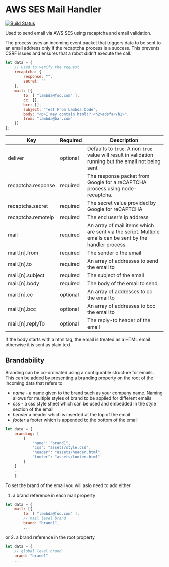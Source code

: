 # AWS SES Mail Handler

[![Build Status](https://circleci.com/gh/citypay/node-mail-handler.svg?&style=shield)](https://circleci.com/gh/citypay/node-mail-handler)

Used to send email via AWS SES using recaptcha and email validation.

The process uses an incoming event packet that triggers data to be sent to an email
address only if the recaptcha process is a success. This prevents CSRF issues and
ensures that a robot didn't execute the call.
 
```javascript
let data = {
    // used to verify the request
    recaptcha: {
        response: "",
        secret: ""
    },
    mail: [{
        to: [ "lambda@foo.com" ],
        cc: [],
        bcc: [],
        subject: "Test From Lambda Code",
        body: "<p>I may contain html!? <h2>adsfa</h2>",
        from: "lambda@bar.com"
    }]
};
```

| Key | Required | Description |
|-----|---|-------------|
| deliver | optional | Defaults to `true`. A non `true` value will result in validation running but the email not being sent |
| recaptcha.response | required | The response packet from Google for a reCAPTCHA process using node-recaptcha. |
| recaptcha.secret   | required | The secret value provided by Google for reCAPTCHA |
| recaptcha.remoteip | required | The end user's ip address |
| mail               | required | An array of mail items which are sent via the script. Multiple emails can be sent by the handler process. |
| mail.[n].from      | required | The sender o the email |
| mail.[n].to        | required | An array of addresses to send the email to |
| mail.[n].subject   | required | The subject of the email |
| mail.[n].body      | required | The body of the email to send. |
| mail.[n].cc        | optional | An array of addresses to cc the email to |
| mail.[n].bcc       | optional | An array of addresses to bcc the email to |
| mail.[n].replyTo   | optional | The reply-to header of the email |


If the body starts with a html tag, the email is treated as a HTML email otherwise 
it is sent as plain text. 

## Brandability

Branding can be co-ordinated using a configurable structure for emails. This can be added by
presenting a branding property on the root of the incoming data that refers to 

- _name_ - a name given to the brand such as your company name. Naming allows for multiple styles of brand to be applied for different emails
- _css_ - a css style sheet which can be used and embedded in the style section of the email
- _header_ a header which is inserted at the top of the email
- _footer_ a footer which is appended to the bottom of the email

```javascript
let data = {
    branding: [
        {
            "name": "brand1",
            "css": "assets/style.css",
            "header": "assets/header.html",
            "footer": "assets/footer.html"
        }
    ]
    ...
    }
```

To set the brand of the email you will aslo need to add either 
1. a brand reference in each mail property

```javascript
let data = {
    mail: [{
        to: [ "lambda@foo.com" ],
        // mail level brand
        brand: "brand1",
        ...

```

or
2. a brand reference in the root property

```javascript
let data = {
    // global level brand
    brand: "brand1"
    ...

```
